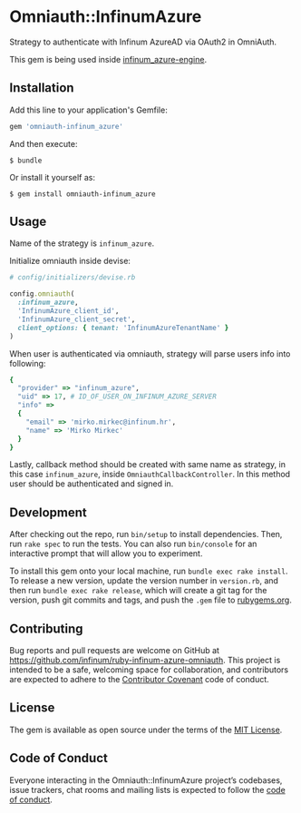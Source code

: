 # Omniauth::InfinumAzure

Strategy to authenticate with Infinum AzureAD via OAuth2 in OmniAuth.

This gem is being used inside [infinum_azure-engine](https://github.com/infinum/rails-infinum-azure-engine).

## Installation

Add this line to your application's Gemfile:

```ruby
gem 'omniauth-infinum_azure'
```

And then execute:

    $ bundle

Or install it yourself as:

    $ gem install omniauth-infinum_azure

## Usage

Name of the strategy is `infinum_azure`.

Initialize omniauth inside devise:

```ruby
# config/initializers/devise.rb

config.omniauth(
  :infinum_azure,
  'InfinumAzure_client_id',
  'InfinumAzure_client_secret',
  client_options: { tenant: 'InfinumAzureTenantName' }
)
```

When user is authenticated via omniauth, strategy will parse users info into following:

```ruby
{
  "provider" => "infinum_azure",
  "uid" => 17, # ID_OF_USER_ON_INFINUM_AZURE_SERVER
  "info" =>
  {
    "email" => 'mirko.mirkec@infinum.hr',
    "name" => 'Mirko Mirkec'
  }
}
```

Lastly, callback method should be created with same name as strategy, in this case `infinum_azure`, inside `OmniauthCallbackController`. In this method user should be authenticated and signed in.

## Development

After checking out the repo, run `bin/setup` to install dependencies. Then, run `rake spec` to run the tests. You can also run `bin/console` for an interactive prompt that will allow you to experiment.

To install this gem onto your local machine, run `bundle exec rake install`. To release a new version, update the version number in `version.rb`, and then run `bundle exec rake release`, which will create a git tag for the version, push git commits and tags, and push the `.gem` file to [rubygems.org](https://rubygems.org).

## Contributing

Bug reports and pull requests are welcome on GitHub at https://github.com/infinum/ruby-infinum-azure-omniauth. This project is intended to be a safe, welcoming space for collaboration, and contributors are expected to adhere to the [Contributor Covenant](http://contributor-covenant.org) code of conduct.

## License

The gem is available as open source under the terms of the [MIT License](https://opensource.org/licenses/MIT).

## Code of Conduct

Everyone interacting in the Omniauth::InfinumAzure project’s codebases, issue trackers, chat rooms and mailing lists is expected to follow the [code of conduct](https://github.com/infinum/ruby-infinum-azure-omniauth/blob/master/CODE_OF_CONDUCT.md).
